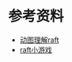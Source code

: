 
# 参考资料
* [动图理解raft](http://thesecretlivesofdata.com/raft)
* [raft小游戏](https://raft.github.io/raftscope/index.html)
